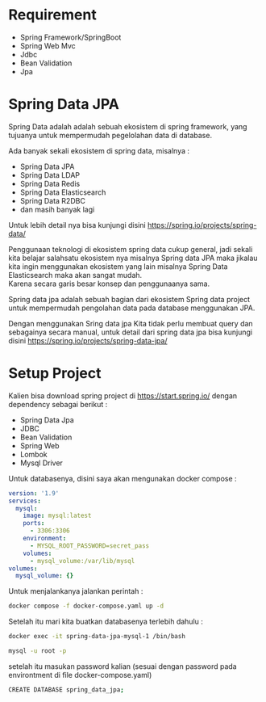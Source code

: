 # Requirement
* Spring Framework/SpringBoot
* Spring Web Mvc
* Jdbc
* Bean Validation
* Jpa

# Spring Data JPA
Spring Data adalah adalah sebuah ekosistem di spring framework, yang tujuanya untuk mempermudah pegelolahan data di database.  
  
Ada banyak sekali ekosistem di spring data, misalnya :
* Spring Data JPA
* Spring Data LDAP
* Spring Data Redis
* Spring Data Elasticsearch
* Spring Data R2DBC
* dan masih banyak lagi

Untuk lebih detail nya bisa kunjungi disini https://spring.io/projects/spring-data/  
  
Penggunaan teknologi di ekosistem spring data cukup general, jadi sekali kita belajar salahsatu ekosistem nya misalnya Spring data JPA maka jikalau kita ingin menggunakan ekosistem yang lain misalnya Spring Data Elasticsearch maka akan sangat mudah.  
Karena secara garis besar konsep dan penggunaanya sama.

Spring data jpa adalah sebuah bagian dari ekosistem Spring data project untuk mempermudah pengolahan data pada database menggunakan JPA. 
 
Dengan menggunakan Sring data jpa Kita tidak perlu membuat query dan sebagainya secara manual, untuk detail dari spring data jpa bisa kunjungi disini https://spring.io/projects/spring-data-jpa/
  


# Setup Project
Kalien bisa download spring project di https://start.spring.io/ dengan dependency sebagai berikut :
* Spring Data Jpa
* JDBC
* Bean Validation
* Spring Web
* Lombok
* Mysql Driver

Untuk databasenya, disini saya akan mengunakan docker compose :  
``` yaml
version: '1.9'
services:
  mysql:
    image: mysql:latest
    ports:
      - 3306:3306
    environment:
      - MYSQL_ROOT_PASSWORD=secret_pass
    volumes:
      - mysql_volume:/var/lib/mysql
volumes:
  mysql_volume: {}
```

Untuk menjalankanya jalankan perintah :
``` sh
docker compose -f docker-compose.yaml up -d
```
  
Setelah itu mari kita buatkan databasenya terlebih dahulu :
``` sh
docker exec -it spring-data-jpa-mysql-1 /bin/bash
```

``` sh
mysql -u root -p
```
setelah itu masukan password kalian (sesuai dengan password pada environtment di file docker-compose.yaml)  
``` sh
CREATE DATABASE spring_data_jpa;
```

# 